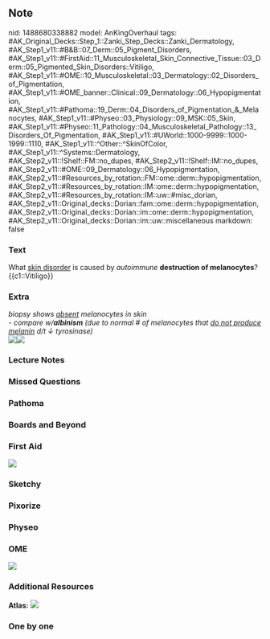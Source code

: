 ## Note
nid: 1488680338882
model: AnKingOverhaul
tags: #AK_Original_Decks::Step_1::Zanki_Step_Decks::Zanki_Dermatology, #AK_Step1_v11::#B&B::07_Derm::05_Pigment_Disorders, #AK_Step1_v11::#FirstAid::11_Musculoskeletal_Skin_Connective_Tissue::03_Derm::05_Pigmented_Skin_Disorders::Vitiligo, #AK_Step1_v11::#OME::10_Musculoskeletal::03_Dermatology::02_Disorders_of_Pigmentation, #AK_Step1_v11::#OME_banner::Clinical::09_Dermatology::06_Hypopigmentation, #AK_Step1_v11::#Pathoma::19_Derm::04_Disorders_of_Pigmentation_&_Melanocytes, #AK_Step1_v11::#Physeo::03_Physiology::09_MSK::05_Skin, #AK_Step1_v11::#Physeo::11_Pathology::04_Musculoskeletal_Pathology::13_Disorders_Of_Pigmentation, #AK_Step1_v11::#UWorld::1000-9999::1000-1999::1110, #AK_Step1_v11::^Other::^SkinOfColor, #AK_Step1_v11::^Systems::Dermatology, #AK_Step2_v11::!Shelf::FM::no_dupes, #AK_Step2_v11::!Shelf::IM::no_dupes, #AK_Step2_v11::#OME::09_Dermatology::06_Hypopigmentation, #AK_Step2_v11::#Resources_by_rotation::FM::ome::derm::hypopigmentation, #AK_Step2_v11::#Resources_by_rotation::IM::ome::derm::hypopigmentation, #AK_Step2_v11::#Resources_by_rotation::IM::uw::#misc_dorian, #AK_Step2_v11::Original_decks::Dorian::fam::ome::derm::hypopigmentation, #AK_Step2_v11::Original_decks::Dorian::im::ome::derm::hypopigmentation, #AK_Step2_v11::Original_decks::Dorian::im::uw::miscellaneous
markdown: false

### Text
<div>
  What <u>skin disorder</u> is caused by <i>autoimmune</i>
  <b>destruction of melanocytes</b>?
</div>
<div>
  {{c1::Vitiligo}}
</div>

### Extra
<div>
  <i>biopsy shows <u>absent</u> melanocytes in skin</i>
</div>
<div>
  <div>
    <div>
      <i>- compare w/<b>albinism</b> (due to normal # of
      melanocytes that <u>do not produce melanin</u> d/t ↓
      tyrosinase)</i>
    </div>
  </div>
</div><img src="paste-633245683155389.jpg"><img src=
"paste-c6fdbfbd2d6fbe960446954e0237a33d195d0cb9.png">

### Lecture Notes


### Missed Questions


### Pathoma


### Boards and Beyond


### First Aid
<img src="tmpl2jJpO.png">

### Sketchy


### Pixorize


### Physeo


### OME
<div class="ome-widget">
  <a href=
  "https://onlinemeded.org/spa/dermatology/hypopigmentation/acquire?ref=anki">
  <img src="_OME_AnkiFlashcards_Lesson_4.png"></a>
</div>

### Additional Resources
<b>Atlas:</b> <img src="tmp2D_arX.png" class="resizer">

### One by one

